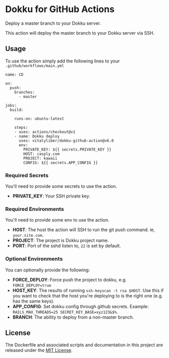 # Dokku for GitHub Actions

Deploy a master branch to your Dokku server.

This action will deploy the master branch to your Dokku server via SSH.

## Usage

To use the action simply add the following lines to your `.github/workflows/main.yml`

```
name: CD

on:
  push:
    branches:
      - master

jobs:
  build:

    runs-on: ubuntu-latest

    steps:
    - uses: actions/checkout@v1
    - name: Dokku deploy
      uses: vitalyliber/dokku-github-action@v6.0
      env:
        PRIVATE_KEY: ${{ secrets.PRIVATE_KEY }}
        HOST: casply.com
        PROJECT: kawaii
        CONFIG: ${{ secrets.APP_CONFIG }}
```

### Required Secrets

You'll need to provide some secrets to use the action.

- **PRIVATE_KEY**: Your SSH private key.

### Required Environments

You'll need to provide some env to use the action.

- **HOST**: The host the action will SSH to run the git push command. ie, `your.site.com`.
- **PROJECT**: The project is Dokku project name.
- **PORT**: Port of the sshd listen to, `22` is set by default.

### Optional Environments

You can optionally provide the following:

- **FORCE_DEPLOY**: Force push the project to dokku, e.g. `FORCE_DEPLOY=true`
- **HOST_KEY**: The results of running `ssh-keyscan -t rsa $HOST`. Use this if you want to check that the host you're deploying to is the right one (e.g. has the same keys).
- **APP_CONFIG**: Set dokku config through github secrets. Example: `RAILS_MAX_THREADS=25 SECRET_KEY_BASE=xyz123&$%`.
- **BRANCH**: The ability to deploy from a non-master branch.

## License

The Dockerfile and associated scripts and documentation in this project are released under the [MIT License](LICENSE).

